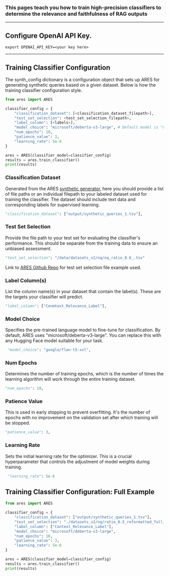 <h3>This pages teach you how to train high-precision classifiers to determine the relevance and faithfulness of RAG outputs</h3>

<hr>

## Configure OpenAI API Key. 

```
export OPENAI_API_KEY=<your key here>
```

<hr>

## Training Classifier Configuration

The synth_config dictionary is a configuration object that sets up ARES for generating synthetic queries based on a given dataset. Below is how the training classifier configuration style.


```python 
from ares import ARES

classifier_config = {
    "classification_dataset": [<classification_dataset_filepath>],
    "test_set_selection": <test_set_selection_filepath>, 
    "label_column": [<labels>], 
    "model_choice": "microsoft/deberta-v3-large", # Default model is "microsoft/deberta-v3-large"
    "num_epochs": 10, 
    "patience_value": 3, 
    "learning_rate": 5e-6
}

ares = ARES(classifier_model=classifier_config)
results = ares.train_classifier()
print(results)

```

### Classification Dataset
Generated from the ARES [synthetic generator](synth_gen.md), here you should provide a list of file paths or an individual filepath to your labeled dataset used for training the classifier. The dataset should include text data and corresponding labels for supervised learning.

```python
"classification_dataset": ["output/synthetic_queries_1.tsv"],
```

### Test Set Selection

Provide the file path to your test set for evaluating the classifier's performance. This should be separate from the training data to ensure an unbiased assessment.

```python
"test_set_selection": "/data/datasets_v2/nq/nq_ratio_0.6_.tsv"
```

Link to [ARES Github Repo](https://github.com/stanford-futuredata/ARES/tree/new-dev/data/datasets_v2/nq) for test set selection file example used. 

### Label Column(s)

List the column name(s) in your dataset that contain the label(s). These are the targets your classifier will predict.

```python
"label_column": ["Conmtext_Relevance_Label"], 
```

### Model Choice

Specifies the pre-trained language model to fine-tune for classification. By default, ARES uses "microsoft/deberta-v3-large". You can replace this with any Hugging Face model suitable for your task.

```python
 "model_choice": "google/flan-t5-xxl",
```

### Num Epochs

Determines the number of training epochs, which is the number of times the learning algorithm will work through the entire training dataset.

```python
"num_epochs": 10, 
```

### Patience Value

This is used in early stopping to prevent overfitting. It's the number of epochs with no improvement on the validation set after which training will be stopped.

```python
"patience_value": 3, 
```

### Learning Rate
Sets the initial learning rate for the optimizer. This is a crucial hyperparameter that controls the adjustment of model weights during training. 

```python
 "learning_rate": 5e-6
```

## Training Classifier Configuration: Full Example

```python
from ares import ARES

classifier_config = {
    "classification_dataset": ["output/synthetic_queries_1.tsv"], 
    "test_set_selection": "./datasets_v2/nq/ratio_0.5_reformatted_full_articles_False_validation_with_negatives.tsv",
    "label_column": ["Context_Relevance_Label"], 
    "model_choice": "microsoft/deberta-v3-large",
    "num_epochs": 10, 
    "patience_value": 3, 
    "learning_rate": 5e-6
}

ares = ARES(classifier_model=classifier_config)
results = ares.train_classifier()
print(results)
```

